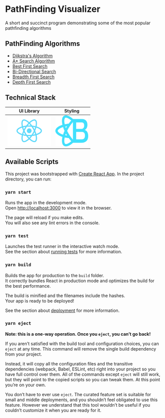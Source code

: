 # PathFinding Visualizer

A short and succinct program demonstrating some of the most popular pathfinding algorithms

## PathFinding Algorithms

- [Dijkstra's Algorithm](https://en.wikipedia.org/wiki/Dijkstra's_algorithm)
- [A\* Search Algorithm](https://en.wikipedia.org/wiki/A*_search_algorithm)
- [Best First Search](https://en.wikipedia.org/wiki/Best-first_search)
- [Bi-Directional Search](https://en.wikipedia.org/wiki/Bidirectional_search)
- [Breadth First Search](https://en.wikipedia.org/wiki/Breadth-first_search)
- [Depth First Search](https://en.wikipedia.org/wiki/Depth-first_search)

## Technical Stack

|                  UI Library                   |                   Styling                    |
| :-------------------------------------------: | :------------------------------------------: |
| <img src="./public/react.png" height="100px"> | <img src="./public/bootstrap.svg" height="100px"> |



## Available Scripts

This project was bootstrapped with [Create React App](https://github.com/facebook/create-react-app).
In the project directory, you can run:

### `yarn start`

Runs the app in the development mode.\
Open [http://localhost:3000](http://localhost:3000) to view it in the browser.

The page will reload if you make edits.\
You will also see any lint errors in the console.

### `yarn test`

Launches the test runner in the interactive watch mode.\
See the section about [running tests](https://facebook.github.io/create-react-app/docs/running-tests) for more information.

### `yarn build`

Builds the app for production to the `build` folder.\
It correctly bundles React in production mode and optimizes the build for the best performance.

The build is minified and the filenames include the hashes.\
Your app is ready to be deployed!

See the section about [deployment](https://facebook.github.io/create-react-app/docs/deployment) for more information.

### `yarn eject`

**Note: this is a one-way operation. Once you `eject`, you can’t go back!**

If you aren’t satisfied with the build tool and configuration choices, you can `eject` at any time. This command will remove the single build dependency from your project.

Instead, it will copy all the configuration files and the transitive dependencies (webpack, Babel, ESLint, etc) right into your project so you have full control over them. All of the commands except `eject` will still work, but they will point to the copied scripts so you can tweak them. At this point you’re on your own.

You don’t have to ever use `eject`. The curated feature set is suitable for small and middle deployments, and you shouldn’t feel obligated to use this feature. However we understand that this tool wouldn’t be useful if you couldn’t customize it when you are ready for it.
